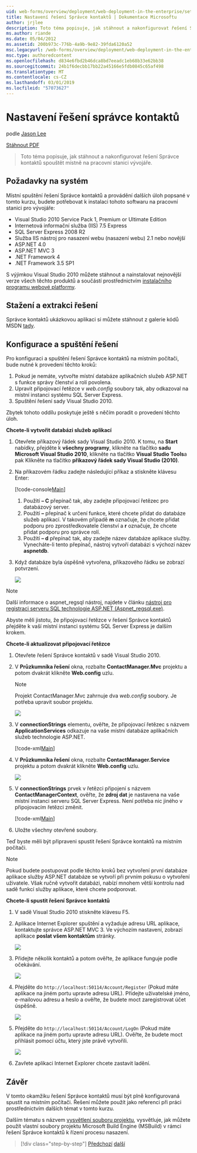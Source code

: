 ```yaml
---
uid: web-forms/overview/deployment/web-deployment-in-the-enterprise/setting-up-the-contact-manager-solution
title: Nastavení řešení Správce kontaktů | Dokumentace Microsoftu
author: jrjlee
description: Toto téma popisuje, jak stáhnout a nakonfigurovat řešení Správce kontaktů spouštět místně na pracovní stanici vývojáře.
ms.author: riande
ms.date: 05/04/2012
ms.assetid: 200b973c-776b-4a9b-9e82-39fda6120a52
msc.legacyurl: /web-forms/overview/deployment/web-deployment-in-the-enterprise/setting-up-the-contact-manager-solution
msc.type: authoredcontent
ms.openlocfilehash: d834e6fbd2b46dca8bd7eeadc1eb68b33e62bb38
ms.sourcegitcommit: 24b1f6decbb17bb22a45166e5fdb0845c65af498
ms.translationtype: MT
ms.contentlocale: cs-CZ
ms.lasthandoff: 03/01/2019
ms.locfileid: "57073627"
---
```

<a name="setting-up-the-contact-manager-solution"></a>Nastavení řešení správce kontaktů
====================
podle [Jason Lee](https://github.com/jrjlee)

[Stáhnout PDF](https://msdnshared.blob.core.windows.net/media/MSDNBlogsFS/prod.evol.blogs.msdn.com/CommunityServer.Blogs.Components.WeblogFiles/00/00/00/63/56/8130.DeployingWebAppsInEnterpriseScenarios.pdf)

> Toto téma popisuje, jak stáhnout a nakonfigurovat řešení Správce kontaktů spouštět místně na pracovní stanici vývojáře.


## <a name="system-requirements"></a>Požadavky na systém

Místní spuštění řešení Správce kontaktů a provádění dalších úloh popsané v tomto kurzu, budete potřebovat k instalaci tohoto softwaru na pracovní stanici pro vývojáře:

- Visual Studio 2010 Service Pack 1, Premium or Ultimate Edition
- Internetová informační služba (IIS) 7.5 Express
- SQL Server Express 2008 R2
- Služba IIS nástroj pro nasazení webu (nasazení webu) 2.1 nebo novější
- ASP.NET 4.0
- ASP.NET MVC 3
- .NET Framework 4
- .NET Framework 3.5 SP1

S výjimkou Visual Studio 2010 můžete stáhnout a nainstalovat nejnovější verze všech těchto produktů a součástí prostřednictvím [instalačního programu webové platformy](https://go.microsoft.com/?linkid=9805118).

## <a name="download-and-extract-the-solution"></a>Stažení a extrakci řešení

Správce kontaktů ukázkovou aplikaci si můžete stáhnout z galerie kódů MSDN [tady](https://code.msdn.microsoft.com/Deploying-Web-Applications-9d9093c0).

## <a name="configure-and-run-the-solution"></a>Konfigurace a spuštění řešení

Pro konfiguraci a spuštění řešení Správce kontaktů na místním počítači, bude nutné k provedení těchto kroků:

1. Pokud je nemáte, vytvořte místní databáze aplikačních služeb ASP.NET s funkce správy členství a rolí povolena.
2. Upravit připojovací řetězce v *web.config* soubory tak, aby odkazoval na místní instanci systému SQL Server Express.
3. Spuštění řešení sady Visual Studio 2010.

Zbytek tohoto oddílu poskytuje ještě s něčím poradit o provedení těchto úloh.

**Chcete-li vytvořit databázi služeb aplikací**

1. Otevřete příkazový řádek sady Visual Studio 2010. K tomu, na **Start** nabídky, přejděte k **všechny programy**, klikněte na tlačítko **sadu Microsoft Visual Studio 2010**, klikněte na tlačítko **Visual Studio Tools**a pak Klikněte na tlačítko **příkazový řádek sady Visual Studio (2010)**.
2. Na příkazovém řádku zadejte následující příkaz a stiskněte klávesu Enter:

    [!code-console[Main](setting-up-the-contact-manager-solution/samples/sample1.cmd)]

    1. Použití **– C** přepínač tak, aby zadejte připojovací řetězec pro databázový server.
    2. Použití **–** přepínač k určení funkce, které chcete přidat do databáze služeb aplikací. V takovém případě **m** označuje, že chcete přidat podporu pro zprostředkovatele členství a **r** označuje, že chcete přidat podporu pro správce rolí.
    3. Použití **– d** přepínač tak, aby zadejte název databáze aplikace služby. Vynecháte-li tento přepínač, nástroj vytvoří databázi s výchozí název **aspnetdb**.
3. Když databáze byla úspěšně vytvořena, příkazového řádku se zobrazí potvrzení.

    ![](setting-up-the-contact-manager-solution/_static/image1.png)

> [!NOTE]
> Další informace o aspnet\_regsql nástroj, najdete v článku [nástroj pro registraci serveru SQL technologie ASP.NET (Aspnet\_regsql.exe)](https://msdn.microsoft.com/library/ms229862(v=vs.100).aspx).


Abyste měli jistotu, že připojovací řetězce v řešení Správce kontaktů přejděte k vaší místní instanci systému SQL Server Express je dalším krokem.

**Chcete-li aktualizovat připojovací řetězce**

1. Otevřete řešení Správce kontaktů v sadě Visual Studio 2010.
2. V **Průzkumníka řešení** okna, rozbalte **ContactManager.Mvc** projektu a potom dvakrát klikněte **Web.config** uzlu.

    > [!NOTE]
    > Projekt ContactManager.Mvc zahrnuje dva *web.config* soubory. Je potřeba upravit soubor projektu.

    ![](setting-up-the-contact-manager-solution/_static/image2.png)
3. V **connectionStrings** elementu, ověřte, že připojovací řetězec s názvem **ApplicationServices** odkazuje na vaše místní databáze aplikačních služeb technologie ASP.NET.

    [!code-xml[Main](setting-up-the-contact-manager-solution/samples/sample2.xml)]
4. V **Průzkumníka řešení** okna, rozbalte **ContactManager.Service** projektu a potom dvakrát klikněte **Web.config** uzlu.

    ![](setting-up-the-contact-manager-solution/_static/image3.png)
5. V **connectionStrings** prvek v řetězci připojení s názvem **ContactManagerContext**, ověřte, že **zdroj dat** je nastavena na vaše místní instanci serveru SQL Server Express. Není potřeba nic jiného v připojovacím řetězci změnit.

    [!code-xml[Main](setting-up-the-contact-manager-solution/samples/sample3.xml)]
6. Uložte všechny otevřené soubory.

Teď byste měli být připraveni spustit řešení Správce kontaktů na místním počítači.

> [!NOTE]
> Pokud budete postupovat podle těchto kroků bez vytvoření první databáze aplikace služby ASP.NET databáze se vytvoří při prvním pokusu o vytvoření uživatele. Však ručně vytvořit databázi, nabízí mnohem větší kontrolu nad sadě funkcí služby aplikace, které chcete podporovat.


**Chcete-li spustit řešení Správce kontaktů**

1. V sadě Visual Studio 2010 stiskněte klávesu F5.
2. Aplikace Internet Explorer spuštění a vyžaduje adresu URL aplikace, kontaktujte správce ASP.NET MVC 3. Ve výchozím nastavení, zobrazí aplikace **poslat všem kontaktům** stránky.

    ![](setting-up-the-contact-manager-solution/_static/image4.png)
3. Přidejte několik kontaktů a potom ověřte, že aplikace funguje podle očekávání.

    ![](setting-up-the-contact-manager-solution/_static/image5.png)
4. Přejděte do `http://localhost:50114/Account/Register` (Pokud máte aplikace na jiném portu upravte adresu URL). Přidejte uživatelské jméno, e-mailovou adresu a heslo a ověřte, že budete moct zaregistrovat účet úspěšně.

    ![](setting-up-the-contact-manager-solution/_static/image6.png)
5. Přejděte do `http://localhost:50114/Account/LogOn` (Pokud máte aplikace na jiném portu upravte adresu URL). Ověřte, že budete moct přihlásit pomocí účtu, který jste právě vytvořili.

    ![](setting-up-the-contact-manager-solution/_static/image7.png)
6. Zavřete aplikaci Internet Explorer chcete zastavit ladění.

## <a name="conclusion"></a>Závěr

V tomto okamžiku řešení Správce kontaktů musí být plně konfigurovaná spustit na místním počítači. Řešení můžete použít jako referenci při práci prostřednictvím dalších témat v tomto kurzu.

Dalším tématu s názvem [vysvětlení souboru projektu](understanding-the-project-file.md), vysvětluje, jak můžete použít vlastní soubory projektu Microsoft Build Engine (MSBuild) v rámci řešení Správce kontaktů k řízení procesu nasazení.

> [!div class="step-by-step"]
> [Předchozí](the-contact-manager-solution.md)
> [další](understanding-the-project-file.md)
